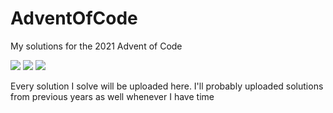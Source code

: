 # AdventOfCode
My solutions for the 2021 Advent of Code

![](https://img.shields.io/badge/day%20📅-13-blue)
![](https://img.shields.io/badge/stars%20⭐-11-yellow)
![](https://img.shields.io/badge/days%20completed-4-red)

Every solution I solve will be uploaded here. I'll probably uploaded solutions from previous years as well whenever I have time
